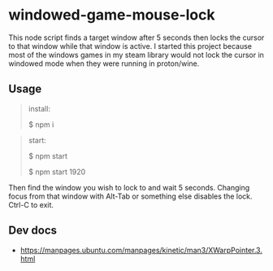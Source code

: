 # windowed-game-mouse-lock
This node script finds a target window after 5 seconds then locks the cursor to that window while that window is active. I started this project because most of the windows games in my steam library would not lock the cursor in windowed mode when they were running in proton/wine.

## Usage

>install:
>
>   $ npm i

>start:
>
>   $ npm start <right-side-x-coord>
>
>   $ npm start 1920

Then find the window you wish to lock to and wait 5 seconds. Changing focus from that window with Alt-Tab or something else disables the lock. Ctrl-C to exit.

## Dev docs
- https://manpages.ubuntu.com/manpages/kinetic/man3/XWarpPointer.3.html

